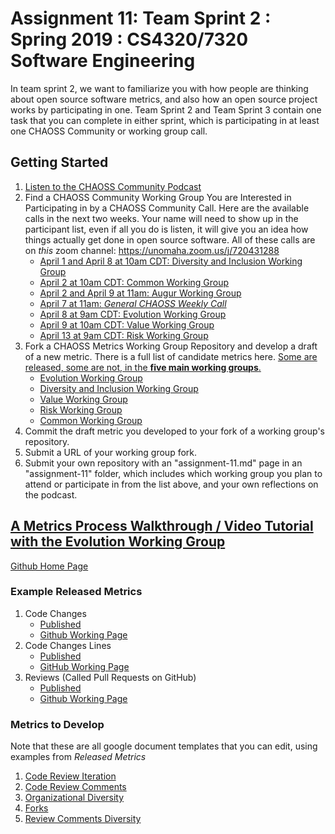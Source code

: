 # Assignment 11: Team Sprint 2 : Spring 2019 : CS4320/7320 Software Engineering

In team sprint 2, we want to familiarize you with how people are thinking about open source software metrics, and also how an open source project works by participating in one. Team Sprint 2 and Team Sprint 3 contain one task that you can complete in either sprint, which is participating in at least one CHAOSS Community or working group call. 

## Getting Started
1. [Listen to the CHAOSS Community Podcast](../lecture-notes/19.-the-chaoss-podcast.mp3)
2. Find a CHAOSS Community Working Group You are Interested in Participating in by a CHAOSS Community Call. Here are the available calls in the next two weeks.  Your name will need to show up in the participant list, even if all you do is listen, it will give you an idea how things actually get done in open source software. All of these calls are on *this* zoom channel: https://unomaha.zoom.us/j/720431288 
    - [April 1 and April 8 at 10am CDT: Diversity and Inclusion Working Group](https://docs.google.com/document/d/1MzDk84BL7FfHDxbFxJz39M72V2Hfc5Y6oCPhOl6woxo/edit)
    - [April 2 at 10am CDT: Common Working Group](https://docs.google.com/document/d/1xsii5tfmmDwWpuhrFcBJMeYeT3RipJdiCdHrbi0NalQ/edit#heading=h.n3rh3l1y6dv7)
    - [April 2 and April 9 at 11am: Augur Working Group](https://docs.google.com/document/d/1zo53hswG_ck9kC5vxVIHHNGHdSr4D3mie0lpXjoGH70/edit#heading=h.my5inrpj9myq)
    - [April 7 at 11am: *General CHAOSS Weekly Call*](https://docs.google.com/document/d/1PMDWc6xMe0fNE7shxTK5_HE_ykRBG5w55_Zx5hvzsEY/edit)
    - [April 8 at 9am CDT: Evolution Working Group](https://docs.google.com/document/d/1MzDk84BL7FfHDxbFxJz39M72V2Hfc5Y6oCPhOl6woxo/edit)
    - [April 9 at 10am CDT: Value Working Group](https://docs.google.com/document/d/1iqIMpLBwuKSnE0BbQTgbsb9Im87IoN7IUzukochClCw/edit)
    - [April 13 at 9am CDT: Risk Working Group](https://docs.google.com/document/d/1iqIMpLBwuKSnE0BbQTgbsb9Im87IoN7IUzukochClCw/edit)
3. Fork a CHAOSS Metrics Working Group Repository and develop a draft of a new metric. There is a full list of candidate metrics here. [Some are released, some are not, in the **five main working groups**.](https://docs.google.com/spreadsheets/d/1oglcfYfvBX0mRNA_KgjpcgkRp8_ksx2q_n7a9V0Z9ZM/edit?usp=sharing)
    - [Evolution Working Group](https://github.com/chaoss/wg-evolution)
    - [Diversity and Inclusion Working Group](https://github.com/chaoss/wg-diversity-inclusion)
    - [Value Working Group](https://github.com/chaoss/wg-value)
    - [Risk Working Group](https://github.com/chaoss/wg-risk)
    - [Common Working Group](https://github.com/chaoss/wg-common)
4. Commit the draft metric you developed to your fork of a working group's repository. 
5. Submit a URL of your working group fork. 
6. Submit your own repository with an "assignment-11.md" page in an "assignment-11" folder, which includes which working group you plan to attend or participate in from the list above, and your own reflections on the podcast. 



## [A Metrics Process Walkthrough / Video Tutorial with the Evolution Working Group]()
[Github Home Page](https://github.com/chaoss/wg-evolution)

### Example Released Metrics
1. Code Changes
    - [Published](https://chaoss.community/metric-code-changes/)
    - [Github Working Page](https://github.com/chaoss/wg-evolution/blob/master/metrics/Code_Changes.md)
2. Code Changes Lines
    - [Published](https://chaoss.community/metric-code-changes-lines/)
    - [GitHub Working Page](https://github.com/chaoss/wg-evolution/blob/master/metrics/Code_Changes_Lines.md)
3. Reviews (Called Pull Requests on GitHub)
    - [Published](https://chaoss.community/metric-reviews/)
    - [Github Working Page](https://github.com/chaoss/wg-evolution/blob/master/metrics/Reviews.md)

### Metrics to Develop
Note that these are all google document templates that you can edit, using examples from *Released Metrics*
1. [Code Review Iteration](https://docs.google.com/document/d/1hZQ4--gga2OSVhrTrCCIg3ecPjcm7itJFtQ080e92bI/edit)
2. [Code Review Comments](https://docs.google.com/document/d/1SpOiCB9Pkx63iHa0LBLKU9gAJiT82230t_T2_Q3NqBY/edit)
3. [Organizational Diversity](https://docs.google.com/document/d/1vNCWc2t5CwJEIOjXGGDkfSfi1ZY_vYQYCNafknVde44/edit)
4. [Forks](https://docs.google.com/document/d/1KDEQPQooYihIAVLoVTwVrF-4cE259xfqZBMYX9bhyG8/edit)
5. [Review Comments Diversity](https://docs.google.com/document/d/104dby2llKERMWI4c21ifz0g8sP5heU2JfIX0-x_cKsA/edit)
